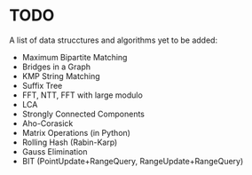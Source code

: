 # TODO

A list of data strucctures and algorithms yet to be added:

- Maximum Bipartite Matching
- Bridges in a Graph
- KMP String Matching
- Suffix Tree
- FFT, NTT, FFT with large modulo
- LCA
- Strongly Connected Components
- Aho-Corasick
- Matrix Operations (in Python)
- Rolling Hash (Rabin-Karp)
- Gauss Elimination
- BIT (PointUpdate+RangeQuery, RangeUpdate+RangeQuery)
